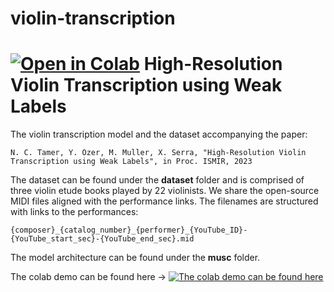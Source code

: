 # violin-transcription
# <a href="https://githubtocolab.com/MTG/violin-transcription/blob/main/demo.ipynb" target="_parent"><img src="https://colab.research.google.com/assets/colab-badge.svg" alt="Open in Colab"/></a> High-Resolution Violin Transcription using Weak Labels

The violin transcription model and the dataset accompanying the paper: 
```
N. C. Tamer, Y. Ozer, M. Muller, X. Serra, "High-Resolution Violin Transcription using Weak Labels", in Proc. ISMIR, 2023
```

The dataset can be found under the **dataset** folder and is comprised of three violin etude books played by 22 violinists. 
We share the open-source MIDI files aligned with the performance links. 
The filenames are structured with links to the performances: 
```
{composer}_{catalog_number}_{performer}_{YouTube_ID}-{YouTube_start_sec}-{YouTube_end_sec}.mid
```

The model architecture can be found under the **musc** folder. 

The colab demo can be found here ->  <a href="https://githubtocolab.com/MTG/violin-transcription/blob/main/demo.ipynb" target="_parent"><img src="https://colab.research.google.com/assets/colab-badge.svg" alt="The colab demo can be found here"/></a>

